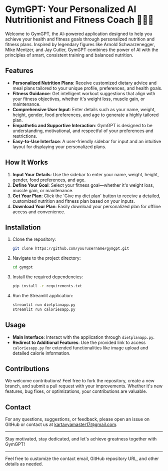 # GymGPT: Your Personalized AI Nutritionist and Fitness Coach 💪🧠🍎

Welcome to GymGPT, the AI-powered application designed to help you achieve your health and fitness goals through personalized nutrition and fitness plans. Inspired by legendary figures like Arnold Schwarzenegger, Mike Mentzer, and Jay Cutler, GymGPT combines the power of AI with the principles of smart, consistent training and balanced nutrition.

## Features

- **Personalized Nutrition Plans**: Receive customized dietary advice and meal plans tailored to your unique profile, preferences, and health goals.
- **Fitness Guidance**: Get intelligent workout suggestions that align with your fitness objectives, whether it's weight loss, muscle gain, or maintenance.
- **Comprehensive User Input**: Enter details such as your name, weight, height, gender, food preferences, and age to generate a highly tailored plan.
- **Empathetic and Supportive Interaction**: GymGPT is designed to be understanding, motivational, and respectful of your preferences and restrictions.
- **Easy-to-Use Interface**: A user-friendly sidebar for input and an intuitive layout for displaying your personalized plans.

## How It Works

1. **Input Your Details**: Use the sidebar to enter your name, weight, height, gender, food preferences, and age.
2. **Define Your Goal**: Select your fitness goal—whether it's weight loss, muscle gain, or maintenance.
3. **Get Your Plan**: Click the 'Give my diet plan' button to receive a detailed, customized nutrition and fitness plan based on your inputs.
4. **Download Your Plan**: Easily download your personalized plan for offline access and convenience.

## Installation

1. Clone the repository:
   ```bash
   git clone https://github.com/yourusername/gymgpt.git
   ```
2. Navigate to the project directory:
   ```bash
   cd gymgpt
   ```
3. Install the required dependencies:
   ```bash
   pip install -r requirements.txt
   ```
4. Run the Streamlit application:
   ```bash
   streamlit run dietplanapp.py
   streamlit run caloriesapp.py
   ```

## Usage

- **Main Interface**: Interact with the application through `dietplanapp.py`.
- **Redirect to Additional Features**: Use the provided link to access `caloriesapp.py` for extended functionalities like image upload and detailed calorie information.

## Contributions

We welcome contributions! Feel free to fork the repository, create a new branch, and submit a pull request with your improvements. Whether it's new features, bug fixes, or optimizations, your contributions are valuable.

## Contact

For any questions, suggestions, or feedback, please open an issue on GitHub or contact us at [kartavyamaster17@gmail.com](mailto:kartavyamaster17@gmail.com).

---

Stay motivated, stay dedicated, and let's achieve greatness together with GymGPT!

---

Feel free to customize the contact email, GitHub repository URL, and other details as needed.
